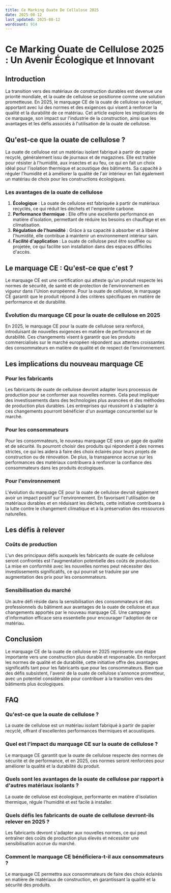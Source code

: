 ```yaml
---
title: Ce Marking Ouate De Cellulose 2025
date: 2025-08-12
last_updated: 2025-08-12
wordcount: 914
---
```


# Ce Marking Ouate de Cellulose 2025 : Un Avenir Écologique et Innovant

## Introduction

La transition vers des matériaux de construction durables est devenue une priorité mondiale, et la ouate de cellulose se positionne comme une solution prometteuse. En 2025, le marquage CE de la ouate de cellulose va évoluer, apportant avec lui des normes et des exigences qui visent à renforcer la qualité et la durabilité de ce matériau. Cet article explore les implications de ce marquage, son impact sur l'industrie de la construction, ainsi que les avantages et les défis associés à l'utilisation de la ouate de cellulose.

## Qu'est-ce que la ouate de cellulose ?

La ouate de cellulose est un matériau isolant fabriqué à partir de papier recyclé, généralement issu de journaux et de magazines. Elle est traitée pour résister à l'humidité, aux insectes et au feu, ce qui en fait un choix idéal pour l'isolation thermique et acoustique des bâtiments. Sa capacité à réguler l'humidité et à améliorer la qualité de l'air intérieur en fait également un matériau de choix pour les constructions écologiques.

### Les avantages de la ouate de cellulose

1. **Écologique** : La ouate de cellulose est fabriquée à partir de matériaux recyclés, ce qui réduit les déchets et l'empreinte carbone.
2. **Performance thermique** : Elle offre une excellente performance en matière d'isolation, permettant de réduire les besoins en chauffage et en climatisation.
3. **Régulation de l'humidité** : Grâce à sa capacité à absorber et à libérer l'humidité, elle contribue à maintenir un environnement intérieur sain.
4. **Facilité d'application** : La ouate de cellulose peut être soufflée ou projetée, ce qui facilite son installation dans des espaces difficiles d'accès.

## Le marquage CE : Qu'est-ce que c'est ?

Le marquage CE est une certification qui atteste qu'un produit respecte les normes de sécurité, de santé et de protection de l'environnement en vigueur dans l'Union européenne. Pour la ouate de cellulose, le marquage CE garantit que le produit répond à des critères spécifiques en matière de performance et de durabilité.

### Évolution du marquage CE pour la ouate de cellulose en 2025

En 2025, le marquage CE pour la ouate de cellulose sera renforcé, introduisant de nouvelles exigences en matière de performance et de durabilité. Ces changements visent à garantir que les produits commercialisés sur le marché européen répondent aux attentes croissantes des consommateurs en matière de qualité et de respect de l'environnement.

## Les implications du nouveau marquage CE

### Pour les fabricants

Les fabricants de ouate de cellulose devront adapter leurs processus de production pour se conformer aux nouvelles normes. Cela peut impliquer des investissements dans des technologies plus avancées et des méthodes de production plus durables. Les entreprises qui réussiront à s'adapter à ces changements pourront bénéficier d'un avantage concurrentiel sur le marché.

### Pour les consommateurs

Pour les consommateurs, le nouveau marquage CE sera un gage de qualité et de sécurité. Ils pourront choisir des produits qui répondent à des normes strictes, ce qui les aidera à faire des choix éclairés pour leurs projets de construction ou de rénovation. De plus, la transparence accrue sur les performances des matériaux contribuera à renforcer la confiance des consommateurs dans les produits écologiques.

### Pour l'environnement

L'évolution du marquage CE pour la ouate de cellulose devrait également avoir un impact positif sur l'environnement. En favorisant l'utilisation de matériaux durables et en réduisant les déchets, cette initiative contribuera à la lutte contre le changement climatique et à la préservation des ressources naturelles.

## Les défis à relever

### Coûts de production

L'un des principaux défis auxquels les fabricants de ouate de cellulose seront confrontés est l'augmentation potentielle des coûts de production. La mise en conformité avec les nouvelles normes peut nécessiter des investissements significatifs, ce qui pourrait se traduire par une augmentation des prix pour les consommateurs.

### Sensibilisation du marché

Un autre défi réside dans la sensibilisation des consommateurs et des professionnels du bâtiment aux avantages de la ouate de cellulose et aux changements apportés par le nouveau marquage CE. Une campagne d'information efficace sera essentielle pour encourager l'adoption de ce matériau.

## Conclusion

Le marquage CE de la ouate de cellulose en 2025 représente une étape importante vers une construction plus durable et responsable. En renforçant les normes de qualité et de durabilité, cette initiative offre des avantages significatifs tant pour les fabricants que pour les consommateurs. Bien que des défis subsistent, l'avenir de la ouate de cellulose s'annonce prometteur, avec un potentiel considérable pour contribuer à la transition vers des bâtiments plus écologiques.

## FAQ

### Qu'est-ce que la ouate de cellulose ?

La ouate de cellulose est un matériau isolant fabriqué à partir de papier recyclé, offrant d'excellentes performances thermiques et acoustiques.

### Quel est l'impact du marquage CE sur la ouate de cellulose ?

Le marquage CE garantit que la ouate de cellulose respecte des normes de sécurité et de performance, et en 2025, ces normes seront renforcées pour améliorer la qualité et la durabilité du produit.

### Quels sont les avantages de la ouate de cellulose par rapport à d'autres matériaux isolants ?

La ouate de cellulose est écologique, performante en matière d'isolation thermique, régule l'humidité et est facile à installer.

### Quels défis les fabricants de ouate de cellulose devront-ils relever en 2025 ?

Les fabricants devront s'adapter aux nouvelles normes, ce qui peut entraîner des coûts de production plus élevés et nécessiter une sensibilisation accrue du marché.

### Comment le marquage CE bénéficiera-t-il aux consommateurs ?

Le marquage CE permettra aux consommateurs de faire des choix éclairés en matière de matériaux de construction, en garantissant la qualité et la sécurité des produits.
